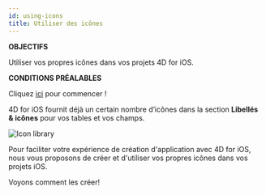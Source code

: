 ```yaml
---
id: using-icons
title: Utiliser des icônes
---
```

<div class = "objectives"> 

**OBJECTIFS**

Utiliser vos propres icônes dans vos projets 4D for iOS.</div> <div class = "prerequisites"> 

**CONDITIONS PRÉALABLES**

Cliquez [ici](prerequisites.html) pour commencer !</div> 

4D for iOS fournit déjà un certain nombre d’icônes dans la section **Libellés & icônes** pour vos tables et vos champs.

![Icon library](assets/en/custom-icons/icon-library.png)

Pour faciliter votre expérience de création d'application avec 4D for iOS, nous vous proposons de créer et d'utiliser vos propres icônes dans vos projets iOS.

Voyons comment les créer!